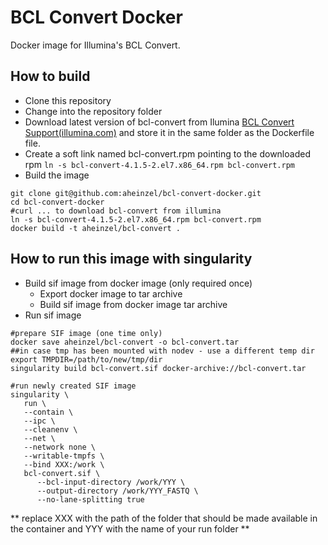 # BCL Convert Docker

Docker image for Illumina's BCL Convert.

## How to build
 - Clone this repository
 - Change into the repository folder
 - Download latest version of bcl-convert from
   Ilumina [BCL Convert Support(illumina.com)](https://emea.support.illumina.com/sequencing/sequencing_software/bcl-convert.html) and store it in the same folder as the Dockerfile file.  
  - Create a soft link named bcl-convert.rpm pointing to the downloaded rpm `ln -s bcl-convert-4.1.5-2.el7.x86_64.rpm bcl-convert.rpm`
  - Build the image

```
git clone git@github.com:aheinzel/bcl-convert-docker.git
cd bcl-convert-docker
#curl ... to download bcl-convert from illumina
ln -s bcl-convert-4.1.5-2.el7.x86_64.rpm bcl-convert.rpm
docker build -t aheinzel/bcl-convert .
```


## How to run this image with singularity
 - Build sif image from docker image (only required once)
   - Export docker image to tar archive
   - Build sif image from docker image tar archive
 - Run sif image

```
#prepare SIF image (one time only)
docker save aheinzel/bcl-convert -o bcl-convert.tar
##in case tmp has been mounted with nodev - use a different temp dir
export TMPDIR=/path/to/new/tmp/dir
singularity build bcl-convert.sif docker-archive://bcl-convert.tar

#run newly created SIF image
singularity \
   run \
   --contain \
   --ipc \
   --cleanenv \
   --net \
   --network none \
   --writable-tmpfs \
   --bind XXX:/work \
   bcl-convert.sif \
      --bcl-input-directory /work/YYY \
      --output-directory /work/YYY_FASTQ \
      --no-lane-splitting true
```
** replace XXX with the path of the folder that should be made available in the container and YYY with the name of your run folder **
